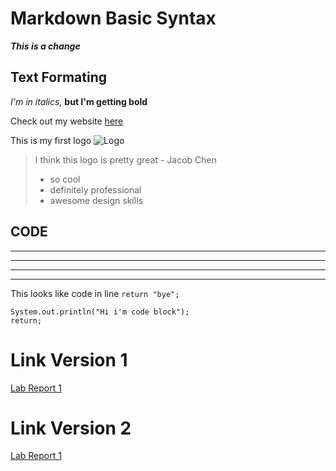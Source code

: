 # Markdown Basic Syntax
***This is a change***
## Text Formating
*I'm in italics,* **but I'm getting bold**

Check out my website [here](http://tierxgaming.com)

This is my first logo
![Logo](https://tierxgaming.com/wp-content/uploads/2020/09/finalLogo.jpg)


> I think this logo is pretty great - Jacob Chen
> * so cool
> * definitely professional
> * awesome design skills


CODE
---
---
---
---
---
This looks like code in line `return "bye";`

```
System.out.println("Hi i'm code block");
return;
```
# Link Version 1
[Lab Report 1](lab-report-1-week-2.html)

# Link Version 2
[Lab Report 1](https://preellis.github.io/cse15l-lab-reports/lab-report-1-week-2.html)
